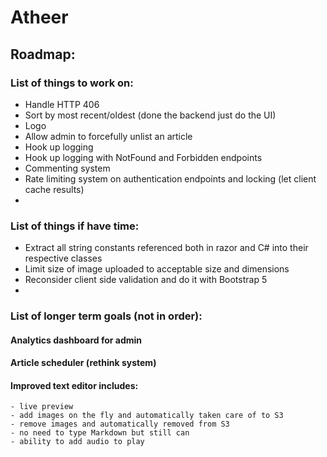 # Atheer
## Roadmap:
### List of things to work on:
- Handle HTTP 406  
- Sort by most recent/oldest (done the backend just do the UI)
- Logo
- Allow admin to forcefully unlist an article
- Hook up logging
- Hook up logging with NotFound and Forbidden endpoints 
- Commenting system
- Rate limiting system on authentication endpoints and locking (let client cache results)
- 

### List of things if have time:
- Extract all string constants referenced both in razor and C# into their respective classes
- Limit size of image uploaded to acceptable size and dimensions
- Reconsider client side validation and do it with Bootstrap 5
-

### List of longer term goals (not in order):

#### Analytics dashboard for admin
#### Article scheduler (rethink system)
#### Improved text editor includes:
    - live preview
    - add images on the fly and automatically taken care of to S3
    - remove images and automatically removed from S3
    - no need to type Markdown but still can
    - ability to add audio to play